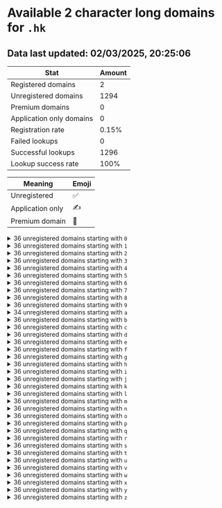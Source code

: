 # Available 2 character long domains for `.hk`

## Data last updated: 02/03/2025, 20:25:06

|Stat|Amount|
|--|--|
|Registered domains|2|
|Unregistered domains|1294|
|Premium domains|0|
|Application only domains|0|
|Registration rate|0.15%|
|Failed lookups|0|
|Successful lookups|1296|
|Lookup success rate|100%|


|Meaning|Emoji|
|--|--|
|Unregistered|:white_check_mark:|
|Application only|:writing_hand:|
|Premium domain|:gem:|

<details>
<summary>36 unregistered domains starting with <bold><code>0</code></bold></summary>

|Type|Domain|
|--|--|
|:white_check_mark:|`00.hk`|
|:white_check_mark:|`01.hk`|
|:white_check_mark:|`02.hk`|
|:white_check_mark:|`03.hk`|
|:white_check_mark:|`04.hk`|
|:white_check_mark:|`05.hk`|
|:white_check_mark:|`06.hk`|
|:white_check_mark:|`07.hk`|
|:white_check_mark:|`08.hk`|
|:white_check_mark:|`09.hk`|
|:white_check_mark:|`0a.hk`|
|:white_check_mark:|`0b.hk`|
|:white_check_mark:|`0c.hk`|
|:white_check_mark:|`0d.hk`|
|:white_check_mark:|`0e.hk`|
|:white_check_mark:|`0f.hk`|
|:white_check_mark:|`0g.hk`|
|:white_check_mark:|`0h.hk`|
|:white_check_mark:|`0i.hk`|
|:white_check_mark:|`0j.hk`|
|:white_check_mark:|`0k.hk`|
|:white_check_mark:|`0l.hk`|
|:white_check_mark:|`0m.hk`|
|:white_check_mark:|`0n.hk`|
|:white_check_mark:|`0o.hk`|
|:white_check_mark:|`0p.hk`|
|:white_check_mark:|`0q.hk`|
|:white_check_mark:|`0r.hk`|
|:white_check_mark:|`0s.hk`|
|:white_check_mark:|`0t.hk`|
|:white_check_mark:|`0u.hk`|
|:white_check_mark:|`0v.hk`|
|:white_check_mark:|`0w.hk`|
|:white_check_mark:|`0x.hk`|
|:white_check_mark:|`0y.hk`|
|:white_check_mark:|`0z.hk`|
</details>
<details>
<summary>36 unregistered domains starting with <bold><code>1</code></bold></summary>

|Type|Domain|
|--|--|
|:white_check_mark:|`10.hk`|
|:white_check_mark:|`11.hk`|
|:white_check_mark:|`12.hk`|
|:white_check_mark:|`13.hk`|
|:white_check_mark:|`14.hk`|
|:white_check_mark:|`15.hk`|
|:white_check_mark:|`16.hk`|
|:white_check_mark:|`17.hk`|
|:white_check_mark:|`18.hk`|
|:white_check_mark:|`19.hk`|
|:white_check_mark:|`1a.hk`|
|:white_check_mark:|`1b.hk`|
|:white_check_mark:|`1c.hk`|
|:white_check_mark:|`1d.hk`|
|:white_check_mark:|`1e.hk`|
|:white_check_mark:|`1f.hk`|
|:white_check_mark:|`1g.hk`|
|:white_check_mark:|`1h.hk`|
|:white_check_mark:|`1i.hk`|
|:white_check_mark:|`1j.hk`|
|:white_check_mark:|`1k.hk`|
|:white_check_mark:|`1l.hk`|
|:white_check_mark:|`1m.hk`|
|:white_check_mark:|`1n.hk`|
|:white_check_mark:|`1o.hk`|
|:white_check_mark:|`1p.hk`|
|:white_check_mark:|`1q.hk`|
|:white_check_mark:|`1r.hk`|
|:white_check_mark:|`1s.hk`|
|:white_check_mark:|`1t.hk`|
|:white_check_mark:|`1u.hk`|
|:white_check_mark:|`1v.hk`|
|:white_check_mark:|`1w.hk`|
|:white_check_mark:|`1x.hk`|
|:white_check_mark:|`1y.hk`|
|:white_check_mark:|`1z.hk`|
</details>
<details>
<summary>36 unregistered domains starting with <bold><code>2</code></bold></summary>

|Type|Domain|
|--|--|
|:white_check_mark:|`20.hk`|
|:white_check_mark:|`21.hk`|
|:white_check_mark:|`22.hk`|
|:white_check_mark:|`23.hk`|
|:white_check_mark:|`24.hk`|
|:white_check_mark:|`25.hk`|
|:white_check_mark:|`26.hk`|
|:white_check_mark:|`27.hk`|
|:white_check_mark:|`28.hk`|
|:white_check_mark:|`29.hk`|
|:white_check_mark:|`2a.hk`|
|:white_check_mark:|`2b.hk`|
|:white_check_mark:|`2c.hk`|
|:white_check_mark:|`2d.hk`|
|:white_check_mark:|`2e.hk`|
|:white_check_mark:|`2f.hk`|
|:white_check_mark:|`2g.hk`|
|:white_check_mark:|`2h.hk`|
|:white_check_mark:|`2i.hk`|
|:white_check_mark:|`2j.hk`|
|:white_check_mark:|`2k.hk`|
|:white_check_mark:|`2l.hk`|
|:white_check_mark:|`2m.hk`|
|:white_check_mark:|`2n.hk`|
|:white_check_mark:|`2o.hk`|
|:white_check_mark:|`2p.hk`|
|:white_check_mark:|`2q.hk`|
|:white_check_mark:|`2r.hk`|
|:white_check_mark:|`2s.hk`|
|:white_check_mark:|`2t.hk`|
|:white_check_mark:|`2u.hk`|
|:white_check_mark:|`2v.hk`|
|:white_check_mark:|`2w.hk`|
|:white_check_mark:|`2x.hk`|
|:white_check_mark:|`2y.hk`|
|:white_check_mark:|`2z.hk`|
</details>
<details>
<summary>36 unregistered domains starting with <bold><code>3</code></bold></summary>

|Type|Domain|
|--|--|
|:white_check_mark:|`30.hk`|
|:white_check_mark:|`31.hk`|
|:white_check_mark:|`32.hk`|
|:white_check_mark:|`33.hk`|
|:white_check_mark:|`34.hk`|
|:white_check_mark:|`35.hk`|
|:white_check_mark:|`36.hk`|
|:white_check_mark:|`37.hk`|
|:white_check_mark:|`38.hk`|
|:white_check_mark:|`39.hk`|
|:white_check_mark:|`3a.hk`|
|:white_check_mark:|`3b.hk`|
|:white_check_mark:|`3c.hk`|
|:white_check_mark:|`3d.hk`|
|:white_check_mark:|`3e.hk`|
|:white_check_mark:|`3f.hk`|
|:white_check_mark:|`3g.hk`|
|:white_check_mark:|`3h.hk`|
|:white_check_mark:|`3i.hk`|
|:white_check_mark:|`3j.hk`|
|:white_check_mark:|`3k.hk`|
|:white_check_mark:|`3l.hk`|
|:white_check_mark:|`3m.hk`|
|:white_check_mark:|`3n.hk`|
|:white_check_mark:|`3o.hk`|
|:white_check_mark:|`3p.hk`|
|:white_check_mark:|`3q.hk`|
|:white_check_mark:|`3r.hk`|
|:white_check_mark:|`3s.hk`|
|:white_check_mark:|`3t.hk`|
|:white_check_mark:|`3u.hk`|
|:white_check_mark:|`3v.hk`|
|:white_check_mark:|`3w.hk`|
|:white_check_mark:|`3x.hk`|
|:white_check_mark:|`3y.hk`|
|:white_check_mark:|`3z.hk`|
</details>
<details>
<summary>36 unregistered domains starting with <bold><code>4</code></bold></summary>

|Type|Domain|
|--|--|
|:white_check_mark:|`40.hk`|
|:white_check_mark:|`41.hk`|
|:white_check_mark:|`42.hk`|
|:white_check_mark:|`43.hk`|
|:white_check_mark:|`44.hk`|
|:white_check_mark:|`45.hk`|
|:white_check_mark:|`46.hk`|
|:white_check_mark:|`47.hk`|
|:white_check_mark:|`48.hk`|
|:white_check_mark:|`49.hk`|
|:white_check_mark:|`4a.hk`|
|:white_check_mark:|`4b.hk`|
|:white_check_mark:|`4c.hk`|
|:white_check_mark:|`4d.hk`|
|:white_check_mark:|`4e.hk`|
|:white_check_mark:|`4f.hk`|
|:white_check_mark:|`4g.hk`|
|:white_check_mark:|`4h.hk`|
|:white_check_mark:|`4i.hk`|
|:white_check_mark:|`4j.hk`|
|:white_check_mark:|`4k.hk`|
|:white_check_mark:|`4l.hk`|
|:white_check_mark:|`4m.hk`|
|:white_check_mark:|`4n.hk`|
|:white_check_mark:|`4o.hk`|
|:white_check_mark:|`4p.hk`|
|:white_check_mark:|`4q.hk`|
|:white_check_mark:|`4r.hk`|
|:white_check_mark:|`4s.hk`|
|:white_check_mark:|`4t.hk`|
|:white_check_mark:|`4u.hk`|
|:white_check_mark:|`4v.hk`|
|:white_check_mark:|`4w.hk`|
|:white_check_mark:|`4x.hk`|
|:white_check_mark:|`4y.hk`|
|:white_check_mark:|`4z.hk`|
</details>
<details>
<summary>36 unregistered domains starting with <bold><code>5</code></bold></summary>

|Type|Domain|
|--|--|
|:white_check_mark:|`50.hk`|
|:white_check_mark:|`51.hk`|
|:white_check_mark:|`52.hk`|
|:white_check_mark:|`53.hk`|
|:white_check_mark:|`54.hk`|
|:white_check_mark:|`55.hk`|
|:white_check_mark:|`56.hk`|
|:white_check_mark:|`57.hk`|
|:white_check_mark:|`58.hk`|
|:white_check_mark:|`59.hk`|
|:white_check_mark:|`5a.hk`|
|:white_check_mark:|`5b.hk`|
|:white_check_mark:|`5c.hk`|
|:white_check_mark:|`5d.hk`|
|:white_check_mark:|`5e.hk`|
|:white_check_mark:|`5f.hk`|
|:white_check_mark:|`5g.hk`|
|:white_check_mark:|`5h.hk`|
|:white_check_mark:|`5i.hk`|
|:white_check_mark:|`5j.hk`|
|:white_check_mark:|`5k.hk`|
|:white_check_mark:|`5l.hk`|
|:white_check_mark:|`5m.hk`|
|:white_check_mark:|`5n.hk`|
|:white_check_mark:|`5o.hk`|
|:white_check_mark:|`5p.hk`|
|:white_check_mark:|`5q.hk`|
|:white_check_mark:|`5r.hk`|
|:white_check_mark:|`5s.hk`|
|:white_check_mark:|`5t.hk`|
|:white_check_mark:|`5u.hk`|
|:white_check_mark:|`5v.hk`|
|:white_check_mark:|`5w.hk`|
|:white_check_mark:|`5x.hk`|
|:white_check_mark:|`5y.hk`|
|:white_check_mark:|`5z.hk`|
</details>
<details>
<summary>36 unregistered domains starting with <bold><code>6</code></bold></summary>

|Type|Domain|
|--|--|
|:white_check_mark:|`60.hk`|
|:white_check_mark:|`61.hk`|
|:white_check_mark:|`62.hk`|
|:white_check_mark:|`63.hk`|
|:white_check_mark:|`64.hk`|
|:white_check_mark:|`65.hk`|
|:white_check_mark:|`66.hk`|
|:white_check_mark:|`67.hk`|
|:white_check_mark:|`68.hk`|
|:white_check_mark:|`69.hk`|
|:white_check_mark:|`6a.hk`|
|:white_check_mark:|`6b.hk`|
|:white_check_mark:|`6c.hk`|
|:white_check_mark:|`6d.hk`|
|:white_check_mark:|`6e.hk`|
|:white_check_mark:|`6f.hk`|
|:white_check_mark:|`6g.hk`|
|:white_check_mark:|`6h.hk`|
|:white_check_mark:|`6i.hk`|
|:white_check_mark:|`6j.hk`|
|:white_check_mark:|`6k.hk`|
|:white_check_mark:|`6l.hk`|
|:white_check_mark:|`6m.hk`|
|:white_check_mark:|`6n.hk`|
|:white_check_mark:|`6o.hk`|
|:white_check_mark:|`6p.hk`|
|:white_check_mark:|`6q.hk`|
|:white_check_mark:|`6r.hk`|
|:white_check_mark:|`6s.hk`|
|:white_check_mark:|`6t.hk`|
|:white_check_mark:|`6u.hk`|
|:white_check_mark:|`6v.hk`|
|:white_check_mark:|`6w.hk`|
|:white_check_mark:|`6x.hk`|
|:white_check_mark:|`6y.hk`|
|:white_check_mark:|`6z.hk`|
</details>
<details>
<summary>36 unregistered domains starting with <bold><code>7</code></bold></summary>

|Type|Domain|
|--|--|
|:white_check_mark:|`70.hk`|
|:white_check_mark:|`71.hk`|
|:white_check_mark:|`72.hk`|
|:white_check_mark:|`73.hk`|
|:white_check_mark:|`74.hk`|
|:white_check_mark:|`75.hk`|
|:white_check_mark:|`76.hk`|
|:white_check_mark:|`77.hk`|
|:white_check_mark:|`78.hk`|
|:white_check_mark:|`79.hk`|
|:white_check_mark:|`7a.hk`|
|:white_check_mark:|`7b.hk`|
|:white_check_mark:|`7c.hk`|
|:white_check_mark:|`7d.hk`|
|:white_check_mark:|`7e.hk`|
|:white_check_mark:|`7f.hk`|
|:white_check_mark:|`7g.hk`|
|:white_check_mark:|`7h.hk`|
|:white_check_mark:|`7i.hk`|
|:white_check_mark:|`7j.hk`|
|:white_check_mark:|`7k.hk`|
|:white_check_mark:|`7l.hk`|
|:white_check_mark:|`7m.hk`|
|:white_check_mark:|`7n.hk`|
|:white_check_mark:|`7o.hk`|
|:white_check_mark:|`7p.hk`|
|:white_check_mark:|`7q.hk`|
|:white_check_mark:|`7r.hk`|
|:white_check_mark:|`7s.hk`|
|:white_check_mark:|`7t.hk`|
|:white_check_mark:|`7u.hk`|
|:white_check_mark:|`7v.hk`|
|:white_check_mark:|`7w.hk`|
|:white_check_mark:|`7x.hk`|
|:white_check_mark:|`7y.hk`|
|:white_check_mark:|`7z.hk`|
</details>
<details>
<summary>36 unregistered domains starting with <bold><code>8</code></bold></summary>

|Type|Domain|
|--|--|
|:white_check_mark:|`80.hk`|
|:white_check_mark:|`81.hk`|
|:white_check_mark:|`82.hk`|
|:white_check_mark:|`83.hk`|
|:white_check_mark:|`84.hk`|
|:white_check_mark:|`85.hk`|
|:white_check_mark:|`86.hk`|
|:white_check_mark:|`87.hk`|
|:white_check_mark:|`88.hk`|
|:white_check_mark:|`89.hk`|
|:white_check_mark:|`8a.hk`|
|:white_check_mark:|`8b.hk`|
|:white_check_mark:|`8c.hk`|
|:white_check_mark:|`8d.hk`|
|:white_check_mark:|`8e.hk`|
|:white_check_mark:|`8f.hk`|
|:white_check_mark:|`8g.hk`|
|:white_check_mark:|`8h.hk`|
|:white_check_mark:|`8i.hk`|
|:white_check_mark:|`8j.hk`|
|:white_check_mark:|`8k.hk`|
|:white_check_mark:|`8l.hk`|
|:white_check_mark:|`8m.hk`|
|:white_check_mark:|`8n.hk`|
|:white_check_mark:|`8o.hk`|
|:white_check_mark:|`8p.hk`|
|:white_check_mark:|`8q.hk`|
|:white_check_mark:|`8r.hk`|
|:white_check_mark:|`8s.hk`|
|:white_check_mark:|`8t.hk`|
|:white_check_mark:|`8u.hk`|
|:white_check_mark:|`8v.hk`|
|:white_check_mark:|`8w.hk`|
|:white_check_mark:|`8x.hk`|
|:white_check_mark:|`8y.hk`|
|:white_check_mark:|`8z.hk`|
</details>
<details>
<summary>36 unregistered domains starting with <bold><code>9</code></bold></summary>

|Type|Domain|
|--|--|
|:white_check_mark:|`90.hk`|
|:white_check_mark:|`91.hk`|
|:white_check_mark:|`92.hk`|
|:white_check_mark:|`93.hk`|
|:white_check_mark:|`94.hk`|
|:white_check_mark:|`95.hk`|
|:white_check_mark:|`96.hk`|
|:white_check_mark:|`97.hk`|
|:white_check_mark:|`98.hk`|
|:white_check_mark:|`99.hk`|
|:white_check_mark:|`9a.hk`|
|:white_check_mark:|`9b.hk`|
|:white_check_mark:|`9c.hk`|
|:white_check_mark:|`9d.hk`|
|:white_check_mark:|`9e.hk`|
|:white_check_mark:|`9f.hk`|
|:white_check_mark:|`9g.hk`|
|:white_check_mark:|`9h.hk`|
|:white_check_mark:|`9i.hk`|
|:white_check_mark:|`9j.hk`|
|:white_check_mark:|`9k.hk`|
|:white_check_mark:|`9l.hk`|
|:white_check_mark:|`9m.hk`|
|:white_check_mark:|`9n.hk`|
|:white_check_mark:|`9o.hk`|
|:white_check_mark:|`9p.hk`|
|:white_check_mark:|`9q.hk`|
|:white_check_mark:|`9r.hk`|
|:white_check_mark:|`9s.hk`|
|:white_check_mark:|`9t.hk`|
|:white_check_mark:|`9u.hk`|
|:white_check_mark:|`9v.hk`|
|:white_check_mark:|`9w.hk`|
|:white_check_mark:|`9x.hk`|
|:white_check_mark:|`9y.hk`|
|:white_check_mark:|`9z.hk`|
</details>
<details>
<summary>34 unregistered domains starting with <bold><code>a</code></bold></summary>

|Type|Domain|
|--|--|
|:white_check_mark:|`a0.hk`|
|:white_check_mark:|`a1.hk`|
|:white_check_mark:|`a2.hk`|
|:white_check_mark:|`a3.hk`|
|:white_check_mark:|`a4.hk`|
|:white_check_mark:|`a5.hk`|
|:white_check_mark:|`a6.hk`|
|:white_check_mark:|`a7.hk`|
|:white_check_mark:|`a8.hk`|
|:white_check_mark:|`a9.hk`|
|:white_check_mark:|`ac.hk`|
|:white_check_mark:|`ad.hk`|
|:white_check_mark:|`ae.hk`|
|:white_check_mark:|`af.hk`|
|:white_check_mark:|`ag.hk`|
|:white_check_mark:|`ah.hk`|
|:white_check_mark:|`ai.hk`|
|:white_check_mark:|`aj.hk`|
|:white_check_mark:|`ak.hk`|
|:white_check_mark:|`al.hk`|
|:white_check_mark:|`am.hk`|
|:white_check_mark:|`an.hk`|
|:white_check_mark:|`ao.hk`|
|:white_check_mark:|`ap.hk`|
|:white_check_mark:|`aq.hk`|
|:white_check_mark:|`ar.hk`|
|:white_check_mark:|`as.hk`|
|:white_check_mark:|`at.hk`|
|:white_check_mark:|`au.hk`|
|:white_check_mark:|`av.hk`|
|:white_check_mark:|`aw.hk`|
|:white_check_mark:|`ax.hk`|
|:white_check_mark:|`ay.hk`|
|:white_check_mark:|`az.hk`|
</details>
<details>
<summary>36 unregistered domains starting with <bold><code>b</code></bold></summary>

|Type|Domain|
|--|--|
|:white_check_mark:|`b0.hk`|
|:white_check_mark:|`b1.hk`|
|:white_check_mark:|`b2.hk`|
|:white_check_mark:|`b3.hk`|
|:white_check_mark:|`b4.hk`|
|:white_check_mark:|`b5.hk`|
|:white_check_mark:|`b6.hk`|
|:white_check_mark:|`b7.hk`|
|:white_check_mark:|`b8.hk`|
|:white_check_mark:|`b9.hk`|
|:white_check_mark:|`ba.hk`|
|:white_check_mark:|`bb.hk`|
|:white_check_mark:|`bc.hk`|
|:white_check_mark:|`bd.hk`|
|:white_check_mark:|`be.hk`|
|:white_check_mark:|`bf.hk`|
|:white_check_mark:|`bg.hk`|
|:white_check_mark:|`bh.hk`|
|:white_check_mark:|`bi.hk`|
|:white_check_mark:|`bj.hk`|
|:white_check_mark:|`bk.hk`|
|:white_check_mark:|`bl.hk`|
|:white_check_mark:|`bm.hk`|
|:white_check_mark:|`bn.hk`|
|:white_check_mark:|`bo.hk`|
|:white_check_mark:|`bp.hk`|
|:white_check_mark:|`bq.hk`|
|:white_check_mark:|`br.hk`|
|:white_check_mark:|`bs.hk`|
|:white_check_mark:|`bt.hk`|
|:white_check_mark:|`bu.hk`|
|:white_check_mark:|`bv.hk`|
|:white_check_mark:|`bw.hk`|
|:white_check_mark:|`bx.hk`|
|:white_check_mark:|`by.hk`|
|:white_check_mark:|`bz.hk`|
</details>
<details>
<summary>36 unregistered domains starting with <bold><code>c</code></bold></summary>

|Type|Domain|
|--|--|
|:white_check_mark:|`c0.hk`|
|:white_check_mark:|`c1.hk`|
|:white_check_mark:|`c2.hk`|
|:white_check_mark:|`c3.hk`|
|:white_check_mark:|`c4.hk`|
|:white_check_mark:|`c5.hk`|
|:white_check_mark:|`c6.hk`|
|:white_check_mark:|`c7.hk`|
|:white_check_mark:|`c8.hk`|
|:white_check_mark:|`c9.hk`|
|:white_check_mark:|`ca.hk`|
|:white_check_mark:|`cb.hk`|
|:white_check_mark:|`cc.hk`|
|:white_check_mark:|`cd.hk`|
|:white_check_mark:|`ce.hk`|
|:white_check_mark:|`cf.hk`|
|:white_check_mark:|`cg.hk`|
|:white_check_mark:|`ch.hk`|
|:white_check_mark:|`ci.hk`|
|:white_check_mark:|`cj.hk`|
|:white_check_mark:|`ck.hk`|
|:white_check_mark:|`cl.hk`|
|:white_check_mark:|`cm.hk`|
|:white_check_mark:|`cn.hk`|
|:white_check_mark:|`co.hk`|
|:white_check_mark:|`cp.hk`|
|:white_check_mark:|`cq.hk`|
|:white_check_mark:|`cr.hk`|
|:white_check_mark:|`cs.hk`|
|:white_check_mark:|`ct.hk`|
|:white_check_mark:|`cu.hk`|
|:white_check_mark:|`cv.hk`|
|:white_check_mark:|`cw.hk`|
|:white_check_mark:|`cx.hk`|
|:white_check_mark:|`cy.hk`|
|:white_check_mark:|`cz.hk`|
</details>
<details>
<summary>36 unregistered domains starting with <bold><code>d</code></bold></summary>

|Type|Domain|
|--|--|
|:white_check_mark:|`d0.hk`|
|:white_check_mark:|`d1.hk`|
|:white_check_mark:|`d2.hk`|
|:white_check_mark:|`d3.hk`|
|:white_check_mark:|`d4.hk`|
|:white_check_mark:|`d5.hk`|
|:white_check_mark:|`d6.hk`|
|:white_check_mark:|`d7.hk`|
|:white_check_mark:|`d8.hk`|
|:white_check_mark:|`d9.hk`|
|:white_check_mark:|`da.hk`|
|:white_check_mark:|`db.hk`|
|:white_check_mark:|`dc.hk`|
|:white_check_mark:|`dd.hk`|
|:white_check_mark:|`de.hk`|
|:white_check_mark:|`df.hk`|
|:white_check_mark:|`dg.hk`|
|:white_check_mark:|`dh.hk`|
|:white_check_mark:|`di.hk`|
|:white_check_mark:|`dj.hk`|
|:white_check_mark:|`dk.hk`|
|:white_check_mark:|`dl.hk`|
|:white_check_mark:|`dm.hk`|
|:white_check_mark:|`dn.hk`|
|:white_check_mark:|`do.hk`|
|:white_check_mark:|`dp.hk`|
|:white_check_mark:|`dq.hk`|
|:white_check_mark:|`dr.hk`|
|:white_check_mark:|`ds.hk`|
|:white_check_mark:|`dt.hk`|
|:white_check_mark:|`du.hk`|
|:white_check_mark:|`dv.hk`|
|:white_check_mark:|`dw.hk`|
|:white_check_mark:|`dx.hk`|
|:white_check_mark:|`dy.hk`|
|:white_check_mark:|`dz.hk`|
</details>
<details>
<summary>36 unregistered domains starting with <bold><code>e</code></bold></summary>

|Type|Domain|
|--|--|
|:white_check_mark:|`e0.hk`|
|:white_check_mark:|`e1.hk`|
|:white_check_mark:|`e2.hk`|
|:white_check_mark:|`e3.hk`|
|:white_check_mark:|`e4.hk`|
|:white_check_mark:|`e5.hk`|
|:white_check_mark:|`e6.hk`|
|:white_check_mark:|`e7.hk`|
|:white_check_mark:|`e8.hk`|
|:white_check_mark:|`e9.hk`|
|:white_check_mark:|`ea.hk`|
|:white_check_mark:|`eb.hk`|
|:white_check_mark:|`ec.hk`|
|:white_check_mark:|`ed.hk`|
|:white_check_mark:|`ee.hk`|
|:white_check_mark:|`ef.hk`|
|:white_check_mark:|`eg.hk`|
|:white_check_mark:|`eh.hk`|
|:white_check_mark:|`ei.hk`|
|:white_check_mark:|`ej.hk`|
|:white_check_mark:|`ek.hk`|
|:white_check_mark:|`el.hk`|
|:white_check_mark:|`em.hk`|
|:white_check_mark:|`en.hk`|
|:white_check_mark:|`eo.hk`|
|:white_check_mark:|`ep.hk`|
|:white_check_mark:|`eq.hk`|
|:white_check_mark:|`er.hk`|
|:white_check_mark:|`es.hk`|
|:white_check_mark:|`et.hk`|
|:white_check_mark:|`eu.hk`|
|:white_check_mark:|`ev.hk`|
|:white_check_mark:|`ew.hk`|
|:white_check_mark:|`ex.hk`|
|:white_check_mark:|`ey.hk`|
|:white_check_mark:|`ez.hk`|
</details>
<details>
<summary>36 unregistered domains starting with <bold><code>f</code></bold></summary>

|Type|Domain|
|--|--|
|:white_check_mark:|`f0.hk`|
|:white_check_mark:|`f1.hk`|
|:white_check_mark:|`f2.hk`|
|:white_check_mark:|`f3.hk`|
|:white_check_mark:|`f4.hk`|
|:white_check_mark:|`f5.hk`|
|:white_check_mark:|`f6.hk`|
|:white_check_mark:|`f7.hk`|
|:white_check_mark:|`f8.hk`|
|:white_check_mark:|`f9.hk`|
|:white_check_mark:|`fa.hk`|
|:white_check_mark:|`fb.hk`|
|:white_check_mark:|`fc.hk`|
|:white_check_mark:|`fd.hk`|
|:white_check_mark:|`fe.hk`|
|:white_check_mark:|`ff.hk`|
|:white_check_mark:|`fg.hk`|
|:white_check_mark:|`fh.hk`|
|:white_check_mark:|`fi.hk`|
|:white_check_mark:|`fj.hk`|
|:white_check_mark:|`fk.hk`|
|:white_check_mark:|`fl.hk`|
|:white_check_mark:|`fm.hk`|
|:white_check_mark:|`fn.hk`|
|:white_check_mark:|`fo.hk`|
|:white_check_mark:|`fp.hk`|
|:white_check_mark:|`fq.hk`|
|:white_check_mark:|`fr.hk`|
|:white_check_mark:|`fs.hk`|
|:white_check_mark:|`ft.hk`|
|:white_check_mark:|`fu.hk`|
|:white_check_mark:|`fv.hk`|
|:white_check_mark:|`fw.hk`|
|:white_check_mark:|`fx.hk`|
|:white_check_mark:|`fy.hk`|
|:white_check_mark:|`fz.hk`|
</details>
<details>
<summary>36 unregistered domains starting with <bold><code>g</code></bold></summary>

|Type|Domain|
|--|--|
|:white_check_mark:|`g0.hk`|
|:white_check_mark:|`g1.hk`|
|:white_check_mark:|`g2.hk`|
|:white_check_mark:|`g3.hk`|
|:white_check_mark:|`g4.hk`|
|:white_check_mark:|`g5.hk`|
|:white_check_mark:|`g6.hk`|
|:white_check_mark:|`g7.hk`|
|:white_check_mark:|`g8.hk`|
|:white_check_mark:|`g9.hk`|
|:white_check_mark:|`ga.hk`|
|:white_check_mark:|`gb.hk`|
|:white_check_mark:|`gc.hk`|
|:white_check_mark:|`gd.hk`|
|:white_check_mark:|`ge.hk`|
|:white_check_mark:|`gf.hk`|
|:white_check_mark:|`gg.hk`|
|:white_check_mark:|`gh.hk`|
|:white_check_mark:|`gi.hk`|
|:white_check_mark:|`gj.hk`|
|:white_check_mark:|`gk.hk`|
|:white_check_mark:|`gl.hk`|
|:white_check_mark:|`gm.hk`|
|:white_check_mark:|`gn.hk`|
|:white_check_mark:|`go.hk`|
|:white_check_mark:|`gp.hk`|
|:white_check_mark:|`gq.hk`|
|:white_check_mark:|`gr.hk`|
|:white_check_mark:|`gs.hk`|
|:white_check_mark:|`gt.hk`|
|:white_check_mark:|`gu.hk`|
|:white_check_mark:|`gv.hk`|
|:white_check_mark:|`gw.hk`|
|:white_check_mark:|`gx.hk`|
|:white_check_mark:|`gy.hk`|
|:white_check_mark:|`gz.hk`|
</details>
<details>
<summary>36 unregistered domains starting with <bold><code>h</code></bold></summary>

|Type|Domain|
|--|--|
|:white_check_mark:|`h0.hk`|
|:white_check_mark:|`h1.hk`|
|:white_check_mark:|`h2.hk`|
|:white_check_mark:|`h3.hk`|
|:white_check_mark:|`h4.hk`|
|:white_check_mark:|`h5.hk`|
|:white_check_mark:|`h6.hk`|
|:white_check_mark:|`h7.hk`|
|:white_check_mark:|`h8.hk`|
|:white_check_mark:|`h9.hk`|
|:white_check_mark:|`ha.hk`|
|:white_check_mark:|`hb.hk`|
|:white_check_mark:|`hc.hk`|
|:white_check_mark:|`hd.hk`|
|:white_check_mark:|`he.hk`|
|:white_check_mark:|`hf.hk`|
|:white_check_mark:|`hg.hk`|
|:white_check_mark:|`hh.hk`|
|:white_check_mark:|`hi.hk`|
|:white_check_mark:|`hj.hk`|
|:white_check_mark:|`hk.hk`|
|:white_check_mark:|`hl.hk`|
|:white_check_mark:|`hm.hk`|
|:white_check_mark:|`hn.hk`|
|:white_check_mark:|`ho.hk`|
|:white_check_mark:|`hp.hk`|
|:white_check_mark:|`hq.hk`|
|:white_check_mark:|`hr.hk`|
|:white_check_mark:|`hs.hk`|
|:white_check_mark:|`ht.hk`|
|:white_check_mark:|`hu.hk`|
|:white_check_mark:|`hv.hk`|
|:white_check_mark:|`hw.hk`|
|:white_check_mark:|`hx.hk`|
|:white_check_mark:|`hy.hk`|
|:white_check_mark:|`hz.hk`|
</details>
<details>
<summary>36 unregistered domains starting with <bold><code>i</code></bold></summary>

|Type|Domain|
|--|--|
|:white_check_mark:|`i0.hk`|
|:white_check_mark:|`i1.hk`|
|:white_check_mark:|`i2.hk`|
|:white_check_mark:|`i3.hk`|
|:white_check_mark:|`i4.hk`|
|:white_check_mark:|`i5.hk`|
|:white_check_mark:|`i6.hk`|
|:white_check_mark:|`i7.hk`|
|:white_check_mark:|`i8.hk`|
|:white_check_mark:|`i9.hk`|
|:white_check_mark:|`ia.hk`|
|:white_check_mark:|`ib.hk`|
|:white_check_mark:|`ic.hk`|
|:white_check_mark:|`id.hk`|
|:white_check_mark:|`ie.hk`|
|:white_check_mark:|`if.hk`|
|:white_check_mark:|`ig.hk`|
|:white_check_mark:|`ih.hk`|
|:white_check_mark:|`ii.hk`|
|:white_check_mark:|`ij.hk`|
|:white_check_mark:|`ik.hk`|
|:white_check_mark:|`il.hk`|
|:white_check_mark:|`im.hk`|
|:white_check_mark:|`in.hk`|
|:white_check_mark:|`io.hk`|
|:white_check_mark:|`ip.hk`|
|:white_check_mark:|`iq.hk`|
|:white_check_mark:|`ir.hk`|
|:white_check_mark:|`is.hk`|
|:white_check_mark:|`it.hk`|
|:white_check_mark:|`iu.hk`|
|:white_check_mark:|`iv.hk`|
|:white_check_mark:|`iw.hk`|
|:white_check_mark:|`ix.hk`|
|:white_check_mark:|`iy.hk`|
|:white_check_mark:|`iz.hk`|
</details>
<details>
<summary>36 unregistered domains starting with <bold><code>j</code></bold></summary>

|Type|Domain|
|--|--|
|:white_check_mark:|`j0.hk`|
|:white_check_mark:|`j1.hk`|
|:white_check_mark:|`j2.hk`|
|:white_check_mark:|`j3.hk`|
|:white_check_mark:|`j4.hk`|
|:white_check_mark:|`j5.hk`|
|:white_check_mark:|`j6.hk`|
|:white_check_mark:|`j7.hk`|
|:white_check_mark:|`j8.hk`|
|:white_check_mark:|`j9.hk`|
|:white_check_mark:|`ja.hk`|
|:white_check_mark:|`jb.hk`|
|:white_check_mark:|`jc.hk`|
|:white_check_mark:|`jd.hk`|
|:white_check_mark:|`je.hk`|
|:white_check_mark:|`jf.hk`|
|:white_check_mark:|`jg.hk`|
|:white_check_mark:|`jh.hk`|
|:white_check_mark:|`ji.hk`|
|:white_check_mark:|`jj.hk`|
|:white_check_mark:|`jk.hk`|
|:white_check_mark:|`jl.hk`|
|:white_check_mark:|`jm.hk`|
|:white_check_mark:|`jn.hk`|
|:white_check_mark:|`jo.hk`|
|:white_check_mark:|`jp.hk`|
|:white_check_mark:|`jq.hk`|
|:white_check_mark:|`jr.hk`|
|:white_check_mark:|`js.hk`|
|:white_check_mark:|`jt.hk`|
|:white_check_mark:|`ju.hk`|
|:white_check_mark:|`jv.hk`|
|:white_check_mark:|`jw.hk`|
|:white_check_mark:|`jx.hk`|
|:white_check_mark:|`jy.hk`|
|:white_check_mark:|`jz.hk`|
</details>
<details>
<summary>36 unregistered domains starting with <bold><code>k</code></bold></summary>

|Type|Domain|
|--|--|
|:white_check_mark:|`k0.hk`|
|:white_check_mark:|`k1.hk`|
|:white_check_mark:|`k2.hk`|
|:white_check_mark:|`k3.hk`|
|:white_check_mark:|`k4.hk`|
|:white_check_mark:|`k5.hk`|
|:white_check_mark:|`k6.hk`|
|:white_check_mark:|`k7.hk`|
|:white_check_mark:|`k8.hk`|
|:white_check_mark:|`k9.hk`|
|:white_check_mark:|`ka.hk`|
|:white_check_mark:|`kb.hk`|
|:white_check_mark:|`kc.hk`|
|:white_check_mark:|`kd.hk`|
|:white_check_mark:|`ke.hk`|
|:white_check_mark:|`kf.hk`|
|:white_check_mark:|`kg.hk`|
|:white_check_mark:|`kh.hk`|
|:white_check_mark:|`ki.hk`|
|:white_check_mark:|`kj.hk`|
|:white_check_mark:|`kk.hk`|
|:white_check_mark:|`kl.hk`|
|:white_check_mark:|`km.hk`|
|:white_check_mark:|`kn.hk`|
|:white_check_mark:|`ko.hk`|
|:white_check_mark:|`kp.hk`|
|:white_check_mark:|`kq.hk`|
|:white_check_mark:|`kr.hk`|
|:white_check_mark:|`ks.hk`|
|:white_check_mark:|`kt.hk`|
|:white_check_mark:|`ku.hk`|
|:white_check_mark:|`kv.hk`|
|:white_check_mark:|`kw.hk`|
|:white_check_mark:|`kx.hk`|
|:white_check_mark:|`ky.hk`|
|:white_check_mark:|`kz.hk`|
</details>
<details>
<summary>36 unregistered domains starting with <bold><code>l</code></bold></summary>

|Type|Domain|
|--|--|
|:white_check_mark:|`l0.hk`|
|:white_check_mark:|`l1.hk`|
|:white_check_mark:|`l2.hk`|
|:white_check_mark:|`l3.hk`|
|:white_check_mark:|`l4.hk`|
|:white_check_mark:|`l5.hk`|
|:white_check_mark:|`l6.hk`|
|:white_check_mark:|`l7.hk`|
|:white_check_mark:|`l8.hk`|
|:white_check_mark:|`l9.hk`|
|:white_check_mark:|`la.hk`|
|:white_check_mark:|`lb.hk`|
|:white_check_mark:|`lc.hk`|
|:white_check_mark:|`ld.hk`|
|:white_check_mark:|`le.hk`|
|:white_check_mark:|`lf.hk`|
|:white_check_mark:|`lg.hk`|
|:white_check_mark:|`lh.hk`|
|:white_check_mark:|`li.hk`|
|:white_check_mark:|`lj.hk`|
|:white_check_mark:|`lk.hk`|
|:white_check_mark:|`ll.hk`|
|:white_check_mark:|`lm.hk`|
|:white_check_mark:|`ln.hk`|
|:white_check_mark:|`lo.hk`|
|:white_check_mark:|`lp.hk`|
|:white_check_mark:|`lq.hk`|
|:white_check_mark:|`lr.hk`|
|:white_check_mark:|`ls.hk`|
|:white_check_mark:|`lt.hk`|
|:white_check_mark:|`lu.hk`|
|:white_check_mark:|`lv.hk`|
|:white_check_mark:|`lw.hk`|
|:white_check_mark:|`lx.hk`|
|:white_check_mark:|`ly.hk`|
|:white_check_mark:|`lz.hk`|
</details>
<details>
<summary>36 unregistered domains starting with <bold><code>m</code></bold></summary>

|Type|Domain|
|--|--|
|:white_check_mark:|`m0.hk`|
|:white_check_mark:|`m1.hk`|
|:white_check_mark:|`m2.hk`|
|:white_check_mark:|`m3.hk`|
|:white_check_mark:|`m4.hk`|
|:white_check_mark:|`m5.hk`|
|:white_check_mark:|`m6.hk`|
|:white_check_mark:|`m7.hk`|
|:white_check_mark:|`m8.hk`|
|:white_check_mark:|`m9.hk`|
|:white_check_mark:|`ma.hk`|
|:white_check_mark:|`mb.hk`|
|:white_check_mark:|`mc.hk`|
|:white_check_mark:|`md.hk`|
|:white_check_mark:|`me.hk`|
|:white_check_mark:|`mf.hk`|
|:white_check_mark:|`mg.hk`|
|:white_check_mark:|`mh.hk`|
|:white_check_mark:|`mi.hk`|
|:white_check_mark:|`mj.hk`|
|:white_check_mark:|`mk.hk`|
|:white_check_mark:|`ml.hk`|
|:white_check_mark:|`mm.hk`|
|:white_check_mark:|`mn.hk`|
|:white_check_mark:|`mo.hk`|
|:white_check_mark:|`mp.hk`|
|:white_check_mark:|`mq.hk`|
|:white_check_mark:|`mr.hk`|
|:white_check_mark:|`ms.hk`|
|:white_check_mark:|`mt.hk`|
|:white_check_mark:|`mu.hk`|
|:white_check_mark:|`mv.hk`|
|:white_check_mark:|`mw.hk`|
|:white_check_mark:|`mx.hk`|
|:white_check_mark:|`my.hk`|
|:white_check_mark:|`mz.hk`|
</details>
<details>
<summary>36 unregistered domains starting with <bold><code>n</code></bold></summary>

|Type|Domain|
|--|--|
|:white_check_mark:|`n0.hk`|
|:white_check_mark:|`n1.hk`|
|:white_check_mark:|`n2.hk`|
|:white_check_mark:|`n3.hk`|
|:white_check_mark:|`n4.hk`|
|:white_check_mark:|`n5.hk`|
|:white_check_mark:|`n6.hk`|
|:white_check_mark:|`n7.hk`|
|:white_check_mark:|`n8.hk`|
|:white_check_mark:|`n9.hk`|
|:white_check_mark:|`na.hk`|
|:white_check_mark:|`nb.hk`|
|:white_check_mark:|`nc.hk`|
|:white_check_mark:|`nd.hk`|
|:white_check_mark:|`ne.hk`|
|:white_check_mark:|`nf.hk`|
|:white_check_mark:|`ng.hk`|
|:white_check_mark:|`nh.hk`|
|:white_check_mark:|`ni.hk`|
|:white_check_mark:|`nj.hk`|
|:white_check_mark:|`nk.hk`|
|:white_check_mark:|`nl.hk`|
|:white_check_mark:|`nm.hk`|
|:white_check_mark:|`nn.hk`|
|:white_check_mark:|`no.hk`|
|:white_check_mark:|`np.hk`|
|:white_check_mark:|`nq.hk`|
|:white_check_mark:|`nr.hk`|
|:white_check_mark:|`ns.hk`|
|:white_check_mark:|`nt.hk`|
|:white_check_mark:|`nu.hk`|
|:white_check_mark:|`nv.hk`|
|:white_check_mark:|`nw.hk`|
|:white_check_mark:|`nx.hk`|
|:white_check_mark:|`ny.hk`|
|:white_check_mark:|`nz.hk`|
</details>
<details>
<summary>36 unregistered domains starting with <bold><code>o</code></bold></summary>

|Type|Domain|
|--|--|
|:white_check_mark:|`o0.hk`|
|:white_check_mark:|`o1.hk`|
|:white_check_mark:|`o2.hk`|
|:white_check_mark:|`o3.hk`|
|:white_check_mark:|`o4.hk`|
|:white_check_mark:|`o5.hk`|
|:white_check_mark:|`o6.hk`|
|:white_check_mark:|`o7.hk`|
|:white_check_mark:|`o8.hk`|
|:white_check_mark:|`o9.hk`|
|:white_check_mark:|`oa.hk`|
|:white_check_mark:|`ob.hk`|
|:white_check_mark:|`oc.hk`|
|:white_check_mark:|`od.hk`|
|:white_check_mark:|`oe.hk`|
|:white_check_mark:|`of.hk`|
|:white_check_mark:|`og.hk`|
|:white_check_mark:|`oh.hk`|
|:white_check_mark:|`oi.hk`|
|:white_check_mark:|`oj.hk`|
|:white_check_mark:|`ok.hk`|
|:white_check_mark:|`ol.hk`|
|:white_check_mark:|`om.hk`|
|:white_check_mark:|`on.hk`|
|:white_check_mark:|`oo.hk`|
|:white_check_mark:|`op.hk`|
|:white_check_mark:|`oq.hk`|
|:white_check_mark:|`or.hk`|
|:white_check_mark:|`os.hk`|
|:white_check_mark:|`ot.hk`|
|:white_check_mark:|`ou.hk`|
|:white_check_mark:|`ov.hk`|
|:white_check_mark:|`ow.hk`|
|:white_check_mark:|`ox.hk`|
|:white_check_mark:|`oy.hk`|
|:white_check_mark:|`oz.hk`|
</details>
<details>
<summary>36 unregistered domains starting with <bold><code>p</code></bold></summary>

|Type|Domain|
|--|--|
|:white_check_mark:|`p0.hk`|
|:white_check_mark:|`p1.hk`|
|:white_check_mark:|`p2.hk`|
|:white_check_mark:|`p3.hk`|
|:white_check_mark:|`p4.hk`|
|:white_check_mark:|`p5.hk`|
|:white_check_mark:|`p6.hk`|
|:white_check_mark:|`p7.hk`|
|:white_check_mark:|`p8.hk`|
|:white_check_mark:|`p9.hk`|
|:white_check_mark:|`pa.hk`|
|:white_check_mark:|`pb.hk`|
|:white_check_mark:|`pc.hk`|
|:white_check_mark:|`pd.hk`|
|:white_check_mark:|`pe.hk`|
|:white_check_mark:|`pf.hk`|
|:white_check_mark:|`pg.hk`|
|:white_check_mark:|`ph.hk`|
|:white_check_mark:|`pi.hk`|
|:white_check_mark:|`pj.hk`|
|:white_check_mark:|`pk.hk`|
|:white_check_mark:|`pl.hk`|
|:white_check_mark:|`pm.hk`|
|:white_check_mark:|`pn.hk`|
|:white_check_mark:|`po.hk`|
|:white_check_mark:|`pp.hk`|
|:white_check_mark:|`pq.hk`|
|:white_check_mark:|`pr.hk`|
|:white_check_mark:|`ps.hk`|
|:white_check_mark:|`pt.hk`|
|:white_check_mark:|`pu.hk`|
|:white_check_mark:|`pv.hk`|
|:white_check_mark:|`pw.hk`|
|:white_check_mark:|`px.hk`|
|:white_check_mark:|`py.hk`|
|:white_check_mark:|`pz.hk`|
</details>
<details>
<summary>36 unregistered domains starting with <bold><code>q</code></bold></summary>

|Type|Domain|
|--|--|
|:white_check_mark:|`q0.hk`|
|:white_check_mark:|`q1.hk`|
|:white_check_mark:|`q2.hk`|
|:white_check_mark:|`q3.hk`|
|:white_check_mark:|`q4.hk`|
|:white_check_mark:|`q5.hk`|
|:white_check_mark:|`q6.hk`|
|:white_check_mark:|`q7.hk`|
|:white_check_mark:|`q8.hk`|
|:white_check_mark:|`q9.hk`|
|:white_check_mark:|`qa.hk`|
|:white_check_mark:|`qb.hk`|
|:white_check_mark:|`qc.hk`|
|:white_check_mark:|`qd.hk`|
|:white_check_mark:|`qe.hk`|
|:white_check_mark:|`qf.hk`|
|:white_check_mark:|`qg.hk`|
|:white_check_mark:|`qh.hk`|
|:white_check_mark:|`qi.hk`|
|:white_check_mark:|`qj.hk`|
|:white_check_mark:|`qk.hk`|
|:white_check_mark:|`ql.hk`|
|:white_check_mark:|`qm.hk`|
|:white_check_mark:|`qn.hk`|
|:white_check_mark:|`qo.hk`|
|:white_check_mark:|`qp.hk`|
|:white_check_mark:|`qq.hk`|
|:white_check_mark:|`qr.hk`|
|:white_check_mark:|`qs.hk`|
|:white_check_mark:|`qt.hk`|
|:white_check_mark:|`qu.hk`|
|:white_check_mark:|`qv.hk`|
|:white_check_mark:|`qw.hk`|
|:white_check_mark:|`qx.hk`|
|:white_check_mark:|`qy.hk`|
|:white_check_mark:|`qz.hk`|
</details>
<details>
<summary>36 unregistered domains starting with <bold><code>r</code></bold></summary>

|Type|Domain|
|--|--|
|:white_check_mark:|`r0.hk`|
|:white_check_mark:|`r1.hk`|
|:white_check_mark:|`r2.hk`|
|:white_check_mark:|`r3.hk`|
|:white_check_mark:|`r4.hk`|
|:white_check_mark:|`r5.hk`|
|:white_check_mark:|`r6.hk`|
|:white_check_mark:|`r7.hk`|
|:white_check_mark:|`r8.hk`|
|:white_check_mark:|`r9.hk`|
|:white_check_mark:|`ra.hk`|
|:white_check_mark:|`rb.hk`|
|:white_check_mark:|`rc.hk`|
|:white_check_mark:|`rd.hk`|
|:white_check_mark:|`re.hk`|
|:white_check_mark:|`rf.hk`|
|:white_check_mark:|`rg.hk`|
|:white_check_mark:|`rh.hk`|
|:white_check_mark:|`ri.hk`|
|:white_check_mark:|`rj.hk`|
|:white_check_mark:|`rk.hk`|
|:white_check_mark:|`rl.hk`|
|:white_check_mark:|`rm.hk`|
|:white_check_mark:|`rn.hk`|
|:white_check_mark:|`ro.hk`|
|:white_check_mark:|`rp.hk`|
|:white_check_mark:|`rq.hk`|
|:white_check_mark:|`rr.hk`|
|:white_check_mark:|`rs.hk`|
|:white_check_mark:|`rt.hk`|
|:white_check_mark:|`ru.hk`|
|:white_check_mark:|`rv.hk`|
|:white_check_mark:|`rw.hk`|
|:white_check_mark:|`rx.hk`|
|:white_check_mark:|`ry.hk`|
|:white_check_mark:|`rz.hk`|
</details>
<details>
<summary>36 unregistered domains starting with <bold><code>s</code></bold></summary>

|Type|Domain|
|--|--|
|:white_check_mark:|`s0.hk`|
|:white_check_mark:|`s1.hk`|
|:white_check_mark:|`s2.hk`|
|:white_check_mark:|`s3.hk`|
|:white_check_mark:|`s4.hk`|
|:white_check_mark:|`s5.hk`|
|:white_check_mark:|`s6.hk`|
|:white_check_mark:|`s7.hk`|
|:white_check_mark:|`s8.hk`|
|:white_check_mark:|`s9.hk`|
|:white_check_mark:|`sa.hk`|
|:white_check_mark:|`sb.hk`|
|:white_check_mark:|`sc.hk`|
|:white_check_mark:|`sd.hk`|
|:white_check_mark:|`se.hk`|
|:white_check_mark:|`sf.hk`|
|:white_check_mark:|`sg.hk`|
|:white_check_mark:|`sh.hk`|
|:white_check_mark:|`si.hk`|
|:white_check_mark:|`sj.hk`|
|:white_check_mark:|`sk.hk`|
|:white_check_mark:|`sl.hk`|
|:white_check_mark:|`sm.hk`|
|:white_check_mark:|`sn.hk`|
|:white_check_mark:|`so.hk`|
|:white_check_mark:|`sp.hk`|
|:white_check_mark:|`sq.hk`|
|:white_check_mark:|`sr.hk`|
|:white_check_mark:|`ss.hk`|
|:white_check_mark:|`st.hk`|
|:white_check_mark:|`su.hk`|
|:white_check_mark:|`sv.hk`|
|:white_check_mark:|`sw.hk`|
|:white_check_mark:|`sx.hk`|
|:white_check_mark:|`sy.hk`|
|:white_check_mark:|`sz.hk`|
</details>
<details>
<summary>36 unregistered domains starting with <bold><code>t</code></bold></summary>

|Type|Domain|
|--|--|
|:white_check_mark:|`t0.hk`|
|:white_check_mark:|`t1.hk`|
|:white_check_mark:|`t2.hk`|
|:white_check_mark:|`t3.hk`|
|:white_check_mark:|`t4.hk`|
|:white_check_mark:|`t5.hk`|
|:white_check_mark:|`t6.hk`|
|:white_check_mark:|`t7.hk`|
|:white_check_mark:|`t8.hk`|
|:white_check_mark:|`t9.hk`|
|:white_check_mark:|`ta.hk`|
|:white_check_mark:|`tb.hk`|
|:white_check_mark:|`tc.hk`|
|:white_check_mark:|`td.hk`|
|:white_check_mark:|`te.hk`|
|:white_check_mark:|`tf.hk`|
|:white_check_mark:|`tg.hk`|
|:white_check_mark:|`th.hk`|
|:white_check_mark:|`ti.hk`|
|:white_check_mark:|`tj.hk`|
|:white_check_mark:|`tk.hk`|
|:white_check_mark:|`tl.hk`|
|:white_check_mark:|`tm.hk`|
|:white_check_mark:|`tn.hk`|
|:white_check_mark:|`to.hk`|
|:white_check_mark:|`tp.hk`|
|:white_check_mark:|`tq.hk`|
|:white_check_mark:|`tr.hk`|
|:white_check_mark:|`ts.hk`|
|:white_check_mark:|`tt.hk`|
|:white_check_mark:|`tu.hk`|
|:white_check_mark:|`tv.hk`|
|:white_check_mark:|`tw.hk`|
|:white_check_mark:|`tx.hk`|
|:white_check_mark:|`ty.hk`|
|:white_check_mark:|`tz.hk`|
</details>
<details>
<summary>36 unregistered domains starting with <bold><code>u</code></bold></summary>

|Type|Domain|
|--|--|
|:white_check_mark:|`u0.hk`|
|:white_check_mark:|`u1.hk`|
|:white_check_mark:|`u2.hk`|
|:white_check_mark:|`u3.hk`|
|:white_check_mark:|`u4.hk`|
|:white_check_mark:|`u5.hk`|
|:white_check_mark:|`u6.hk`|
|:white_check_mark:|`u7.hk`|
|:white_check_mark:|`u8.hk`|
|:white_check_mark:|`u9.hk`|
|:white_check_mark:|`ua.hk`|
|:white_check_mark:|`ub.hk`|
|:white_check_mark:|`uc.hk`|
|:white_check_mark:|`ud.hk`|
|:white_check_mark:|`ue.hk`|
|:white_check_mark:|`uf.hk`|
|:white_check_mark:|`ug.hk`|
|:white_check_mark:|`uh.hk`|
|:white_check_mark:|`ui.hk`|
|:white_check_mark:|`uj.hk`|
|:white_check_mark:|`uk.hk`|
|:white_check_mark:|`ul.hk`|
|:white_check_mark:|`um.hk`|
|:white_check_mark:|`un.hk`|
|:white_check_mark:|`uo.hk`|
|:white_check_mark:|`up.hk`|
|:white_check_mark:|`uq.hk`|
|:white_check_mark:|`ur.hk`|
|:white_check_mark:|`us.hk`|
|:white_check_mark:|`ut.hk`|
|:white_check_mark:|`uu.hk`|
|:white_check_mark:|`uv.hk`|
|:white_check_mark:|`uw.hk`|
|:white_check_mark:|`ux.hk`|
|:white_check_mark:|`uy.hk`|
|:white_check_mark:|`uz.hk`|
</details>
<details>
<summary>36 unregistered domains starting with <bold><code>v</code></bold></summary>

|Type|Domain|
|--|--|
|:white_check_mark:|`v0.hk`|
|:white_check_mark:|`v1.hk`|
|:white_check_mark:|`v2.hk`|
|:white_check_mark:|`v3.hk`|
|:white_check_mark:|`v4.hk`|
|:white_check_mark:|`v5.hk`|
|:white_check_mark:|`v6.hk`|
|:white_check_mark:|`v7.hk`|
|:white_check_mark:|`v8.hk`|
|:white_check_mark:|`v9.hk`|
|:white_check_mark:|`va.hk`|
|:white_check_mark:|`vb.hk`|
|:white_check_mark:|`vc.hk`|
|:white_check_mark:|`vd.hk`|
|:white_check_mark:|`ve.hk`|
|:white_check_mark:|`vf.hk`|
|:white_check_mark:|`vg.hk`|
|:white_check_mark:|`vh.hk`|
|:white_check_mark:|`vi.hk`|
|:white_check_mark:|`vj.hk`|
|:white_check_mark:|`vk.hk`|
|:white_check_mark:|`vl.hk`|
|:white_check_mark:|`vm.hk`|
|:white_check_mark:|`vn.hk`|
|:white_check_mark:|`vo.hk`|
|:white_check_mark:|`vp.hk`|
|:white_check_mark:|`vq.hk`|
|:white_check_mark:|`vr.hk`|
|:white_check_mark:|`vs.hk`|
|:white_check_mark:|`vt.hk`|
|:white_check_mark:|`vu.hk`|
|:white_check_mark:|`vv.hk`|
|:white_check_mark:|`vw.hk`|
|:white_check_mark:|`vx.hk`|
|:white_check_mark:|`vy.hk`|
|:white_check_mark:|`vz.hk`|
</details>
<details>
<summary>36 unregistered domains starting with <bold><code>w</code></bold></summary>

|Type|Domain|
|--|--|
|:white_check_mark:|`w0.hk`|
|:white_check_mark:|`w1.hk`|
|:white_check_mark:|`w2.hk`|
|:white_check_mark:|`w3.hk`|
|:white_check_mark:|`w4.hk`|
|:white_check_mark:|`w5.hk`|
|:white_check_mark:|`w6.hk`|
|:white_check_mark:|`w7.hk`|
|:white_check_mark:|`w8.hk`|
|:white_check_mark:|`w9.hk`|
|:white_check_mark:|`wa.hk`|
|:white_check_mark:|`wb.hk`|
|:white_check_mark:|`wc.hk`|
|:white_check_mark:|`wd.hk`|
|:white_check_mark:|`we.hk`|
|:white_check_mark:|`wf.hk`|
|:white_check_mark:|`wg.hk`|
|:white_check_mark:|`wh.hk`|
|:white_check_mark:|`wi.hk`|
|:white_check_mark:|`wj.hk`|
|:white_check_mark:|`wk.hk`|
|:white_check_mark:|`wl.hk`|
|:white_check_mark:|`wm.hk`|
|:white_check_mark:|`wn.hk`|
|:white_check_mark:|`wo.hk`|
|:white_check_mark:|`wp.hk`|
|:white_check_mark:|`wq.hk`|
|:white_check_mark:|`wr.hk`|
|:white_check_mark:|`ws.hk`|
|:white_check_mark:|`wt.hk`|
|:white_check_mark:|`wu.hk`|
|:white_check_mark:|`wv.hk`|
|:white_check_mark:|`ww.hk`|
|:white_check_mark:|`wx.hk`|
|:white_check_mark:|`wy.hk`|
|:white_check_mark:|`wz.hk`|
</details>
<details>
<summary>36 unregistered domains starting with <bold><code>x</code></bold></summary>

|Type|Domain|
|--|--|
|:white_check_mark:|`x0.hk`|
|:white_check_mark:|`x1.hk`|
|:white_check_mark:|`x2.hk`|
|:white_check_mark:|`x3.hk`|
|:white_check_mark:|`x4.hk`|
|:white_check_mark:|`x5.hk`|
|:white_check_mark:|`x6.hk`|
|:white_check_mark:|`x7.hk`|
|:white_check_mark:|`x8.hk`|
|:white_check_mark:|`x9.hk`|
|:white_check_mark:|`xa.hk`|
|:white_check_mark:|`xb.hk`|
|:white_check_mark:|`xc.hk`|
|:white_check_mark:|`xd.hk`|
|:white_check_mark:|`xe.hk`|
|:white_check_mark:|`xf.hk`|
|:white_check_mark:|`xg.hk`|
|:white_check_mark:|`xh.hk`|
|:white_check_mark:|`xi.hk`|
|:white_check_mark:|`xj.hk`|
|:white_check_mark:|`xk.hk`|
|:white_check_mark:|`xl.hk`|
|:white_check_mark:|`xm.hk`|
|:white_check_mark:|`xn.hk`|
|:white_check_mark:|`xo.hk`|
|:white_check_mark:|`xp.hk`|
|:white_check_mark:|`xq.hk`|
|:white_check_mark:|`xr.hk`|
|:white_check_mark:|`xs.hk`|
|:white_check_mark:|`xt.hk`|
|:white_check_mark:|`xu.hk`|
|:white_check_mark:|`xv.hk`|
|:white_check_mark:|`xw.hk`|
|:white_check_mark:|`xx.hk`|
|:white_check_mark:|`xy.hk`|
|:white_check_mark:|`xz.hk`|
</details>
<details>
<summary>36 unregistered domains starting with <bold><code>y</code></bold></summary>

|Type|Domain|
|--|--|
|:white_check_mark:|`y0.hk`|
|:white_check_mark:|`y1.hk`|
|:white_check_mark:|`y2.hk`|
|:white_check_mark:|`y3.hk`|
|:white_check_mark:|`y4.hk`|
|:white_check_mark:|`y5.hk`|
|:white_check_mark:|`y6.hk`|
|:white_check_mark:|`y7.hk`|
|:white_check_mark:|`y8.hk`|
|:white_check_mark:|`y9.hk`|
|:white_check_mark:|`ya.hk`|
|:white_check_mark:|`yb.hk`|
|:white_check_mark:|`yc.hk`|
|:white_check_mark:|`yd.hk`|
|:white_check_mark:|`ye.hk`|
|:white_check_mark:|`yf.hk`|
|:white_check_mark:|`yg.hk`|
|:white_check_mark:|`yh.hk`|
|:white_check_mark:|`yi.hk`|
|:white_check_mark:|`yj.hk`|
|:white_check_mark:|`yk.hk`|
|:white_check_mark:|`yl.hk`|
|:white_check_mark:|`ym.hk`|
|:white_check_mark:|`yn.hk`|
|:white_check_mark:|`yo.hk`|
|:white_check_mark:|`yp.hk`|
|:white_check_mark:|`yq.hk`|
|:white_check_mark:|`yr.hk`|
|:white_check_mark:|`ys.hk`|
|:white_check_mark:|`yt.hk`|
|:white_check_mark:|`yu.hk`|
|:white_check_mark:|`yv.hk`|
|:white_check_mark:|`yw.hk`|
|:white_check_mark:|`yx.hk`|
|:white_check_mark:|`yy.hk`|
|:white_check_mark:|`yz.hk`|
</details>
<details>
<summary>36 unregistered domains starting with <bold><code>z</code></bold></summary>

|Type|Domain|
|--|--|
|:white_check_mark:|`z0.hk`|
|:white_check_mark:|`z1.hk`|
|:white_check_mark:|`z2.hk`|
|:white_check_mark:|`z3.hk`|
|:white_check_mark:|`z4.hk`|
|:white_check_mark:|`z5.hk`|
|:white_check_mark:|`z6.hk`|
|:white_check_mark:|`z7.hk`|
|:white_check_mark:|`z8.hk`|
|:white_check_mark:|`z9.hk`|
|:white_check_mark:|`za.hk`|
|:white_check_mark:|`zb.hk`|
|:white_check_mark:|`zc.hk`|
|:white_check_mark:|`zd.hk`|
|:white_check_mark:|`ze.hk`|
|:white_check_mark:|`zf.hk`|
|:white_check_mark:|`zg.hk`|
|:white_check_mark:|`zh.hk`|
|:white_check_mark:|`zi.hk`|
|:white_check_mark:|`zj.hk`|
|:white_check_mark:|`zk.hk`|
|:white_check_mark:|`zl.hk`|
|:white_check_mark:|`zm.hk`|
|:white_check_mark:|`zn.hk`|
|:white_check_mark:|`zo.hk`|
|:white_check_mark:|`zp.hk`|
|:white_check_mark:|`zq.hk`|
|:white_check_mark:|`zr.hk`|
|:white_check_mark:|`zs.hk`|
|:white_check_mark:|`zt.hk`|
|:white_check_mark:|`zu.hk`|
|:white_check_mark:|`zv.hk`|
|:white_check_mark:|`zw.hk`|
|:white_check_mark:|`zx.hk`|
|:white_check_mark:|`zy.hk`|
|:white_check_mark:|`zz.hk`|
</details>